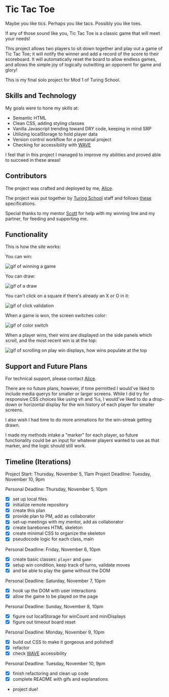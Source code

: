 # Tic Tac Toe

Maybe you like tics. Perhaps you like tacs. Possibly you like toes.

If any of those sound like you, Tic Tac Toe is a classic game that will meet your needs!

This project allows two players to sit down together and play out a game of Tic Tac Toe; it will notify the winner and add a record of the score to their scoreboard. It will automatically reset the board to allow endless games, and allows the simple joy of logically outwitting an opponent for game and glory!

This is my final solo project for Mod 1 of Turing School.

## Skills and Technology

My goals were to hone my skills at:
  - Semantic HTML
  - Clean CSS, adding styling classes
  - Vanilla Javascript trending toward DRY code, keeping in mind SRP
  - Utilizing localStorage to hold player data
  - Version control workflow for a personal project
  - Checking for accessibility with [WAVE](https://chrome.google.com/webstore/detail/wave-evaluation-tool/jbbplnpkjmmeebjpijfedlgcdilocofh)

I feel that in this project I managed to improve my abilities and proved able to succeed in these areas!

## Contributors

The project was crafted and deployed by me, [Alice](https://github.com/srslie).

The project was put together by [Turing School](https://turing.io/) staff and follows [these](https://frontend.turing.io/projects/module-1/tic-tac-toe-solo.html) specifications.

Special thanks to my mentor [Scott](https://github.com/sschipke) for help with my winning line and my partner, for feeding and supporting me.

## Functionality

This is how the site works:

You can win:

![gif of winning a game](https://media.giphy.com/media/gy0scAe7AGbfgNS9Ho/giphy.gif)

You can draw:

![gif of a draw](https://media.giphy.com/media/DhUDWSHthNBW5AFWyS/giphy.gif)

You can't click on a square if there's already an X or O in it:

![gif of click validation](https://media.giphy.com/media/3b9AT6IXCW8o970JSq/giphy.gif)

When a game is won, the screen switches color:

![gif of color switch](https://media.giphy.com/media/5OFCoD4h1SNoqpIHXd/giphy.gif)

When a player wins, their wins are displayed on the side panels which scroll, and the most recent win is at the top:

![gif of scrolling on play win displays, how wins populate at the top](https://media.giphy.com/media/dpUu1QdOrMXZPN7JNB/giphy.gif)

## Support and Future Plans

For technical support, please contact [Alice](mailto:aliceruppert@gmail.com).

There are no future plans, however, if time permitted I would've liked to include media querys for smaller or larger screens. While I did try for responsive CSS choices like using vh and %s, I would've liked to do a drop-down or horizontal display for the win history of each player for smaller screens.

I also wish I had time to do more animations for the win-streak getting drawn.

I made my methods intake a "marker" for each player, so future functionality could be an input for whatever players wanted to use as that marker, and the logic should still work.


## Timeline (Iterations)

Project Start: Thursday, November 5, 11am
Project Deadline: Tuesday, November 10, 9pm

Personal Deadline: Thursday, November 5, 10pm
- [x] set up local files
- [x] initialize remote repository
- [x] create this plan
- [x] provide plan to PM, add as collaborator
- [x] set-up meetings with my mentor, add as collaborator
- [x] create barebones HTML skeleton
- [x] create minimal CSS to organize the skeleton
- [x] pseudocode logic for each class, main

Personal Deadline: Friday, November 6, 10pm
- [x] create basic classes: ```player``` and ```game```
- [x] setup win condition, keep track of turns, validate moves
- [x] and be able to play the game without the DOM

Personal Deadline: Saturday, November 7, 10pm
-  [x] hook up the DOM with user interactions
-  [x] allow the game to be played on the page

Personal Deadline: Sunday, November 8, 10pm
-  [x] figure out localStorage for winCount and miniDisplays
-  [x] figure out timeout board reset

Personal Deadline: Monday, November 9, 10pm
-  [x] build out CSS to make it gorgeous and polished!
-  [x] refactor
-  [x] check [WAVE](https://chrome.google.com/webstore/detail/wave-evaluation-tool/jbbplnpkjmmeebjpijfedlgcdilocofh) accessibility

Personal Deadline: Tuesday, November 10, 9pm
-  [x] finish refactoring and clean up code
-  [x] complete README with gifs and explanations
- project due!
